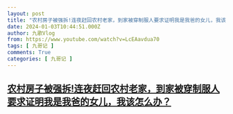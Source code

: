 ```yaml
---
layout: post
title: "农村房子被强拆!连夜赶回农村老家，到家被穿制服人要求证明我是我爸的女儿，我该怎么办？"
date: 2024-01-03T10:44:51.000Z
author: 九歌Vlog
from: https://www.youtube.com/watch?v=LcEAavdua70
tags: [ 九哥记 ]
comments: True
categories: [ 九哥记 ]
---
```

<!--1704278691000-->
[农村房子被强拆!连夜赶回农村老家，到家被穿制服人要求证明我是我爸的女儿，我该怎么办？](https://www.youtube.com/watch?v=LcEAavdua70)
------

<div>

</div>
